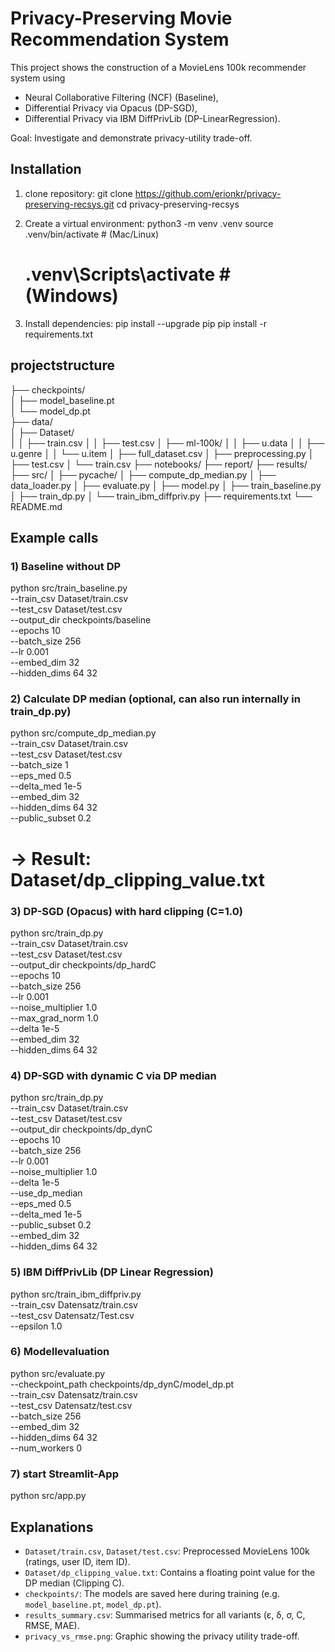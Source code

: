 # Privacy-Preserving Movie Recommendation System

This project shows the construction of a MovieLens 100k recommender system using
- Neural Collaborative Filtering (NCF) (Baseline),
- Differential Privacy via Opacus (DP-SGD),
- Differential Privacy via IBM DiffPrivLib (DP-LinearRegression).

Goal: Investigate and demonstrate privacy-utility trade-off.

## Installation

1. clone repository:
 git clone https://github.com/erionkr/privacy-preserving-recsys.git
 cd privacy-preserving-recsys

2. Create a virtual environment:
 python3 -m venv .venv
 source .venv/bin/activate # (Mac/Linux)
   # .venv\Scripts\activate # (Windows)

3. Install dependencies:
 pip install --upgrade pip
 pip install -r requirements.txt

 ## projectstructure

├── checkpoints/<br/>
│ ├── model_baseline.pt<br/>
│ └── model_dp.pt<br/>
├── data/<br/>
│ ├── Dataset/<br/>
│ │ ├── train.csv
│ │ ├── test.csv
│ ├── ml-100k/
│ │ ├── u.data
│ │ ├── u.genre
│ │ └── u.item
│ ├── full_dataset.csv
│ ├── preprocessing.py
│ ├── test.csv
│ └── train.csv
├── notebooks/
├── report/
├── results/
├── src/
│ ├── pycache/
│ ├── compute_dp_median.py
│ ├── data_loader.py
│ ├── evaluate.py
│ ├── model.py
│ ├── train_baseline.py
│ ├── train_dp.py
│ └── train_ibm_diffpriv.py
├── requirements.txt
└── README.md

## Example calls

### 1) Baseline without DP
python src/train_baseline.py \
  --train_csv Dataset/train.csv \
  --test_csv Dataset/test.csv \
  --output_dir checkpoints/baseline \
  --epochs 10 \
  --batch_size 256 \
  --lr 0.001 \
  --embed_dim 32 \
  --hidden_dims 64 32

### 2) Calculate DP median (optional, can also run internally in train_dp.py)
python src/compute_dp_median.py \
  --train_csv Dataset/train.csv \
  --test_csv Dataset/test.csv \
  --batch_size 1 \
  --eps_med 0.5 \
  --delta_med 1e-5 \
  --embed_dim 32 \
  --hidden_dims 64 32 \
  --public_subset 0.2
# → Result: Dataset/dp_clipping_value.txt

### 3) DP-SGD (Opacus) with hard clipping (C=1.0)
python src/train_dp.py \
  --train_csv Dataset/train.csv \
  --test_csv Dataset/test.csv \
  --output_dir checkpoints/dp_hardC \
  --epochs 10 \
  --batch_size 256 \
  --lr 0.001 \
  --noise_multiplier 1.0 \
  --max_grad_norm 1.0 \
  --delta 1e-5 \
  --embed_dim 32 \
  --hidden_dims 64 32

### 4) DP-SGD with dynamic C via DP median
python src/train_dp.py \
  --train_csv Dataset/train.csv \
  --test_csv Dataset/test.csv \
  --output_dir checkpoints/dp_dynC \
  --epochs 10 \
  --batch_size 256 \
  --lr 0.001 \
  --noise_multiplier 1.0 \
  --delta 1e-5 \
  --use_dp_median \
  --eps_med 0.5 \
  --delta_med 1e-5 \
  --public_subset 0.2 \
  --embed_dim 32 \
  --hidden_dims 64 32

### 5) IBM DiffPrivLib (DP Linear Regression)
python src/train_ibm_diffpriv.py \
  --train_csv Datensatz/train.csv \
  --test_csv Datensatz/Test.csv \
  --epsilon 1.0

### 6) Modellevaluation
python src/evaluate.py \
  --checkpoint_path checkpoints/dp_dynC/model_dp.pt \
  --train_csv Datensatz/train.csv \
  --test_csv Datensatz/test.csv \
  --batch_size 256 \
  --embed_dim 32 \
  --hidden_dims 64 32 \
  --num_workers 0

### 7) start Streamlit-App
python src/app.py

## Explanations

- `Dataset/train.csv`, `Dataset/test.csv`: Preprocessed MovieLens 100k (ratings, user ID, item ID).  
- `Dataset/dp_clipping_value.txt`: Contains a floating point value for the DP median (Clipping C).  
- `checkpoints/`: The models are saved here during training (e.g. `model_baseline.pt`, `model_dp.pt`).  
- `results_summary.csv`: Summarised metrics for all variants (ε, δ, σ, C, RMSE, MAE).  
- `privacy_vs_rmse.png`: Graphic showing the privacy utility trade-off.
